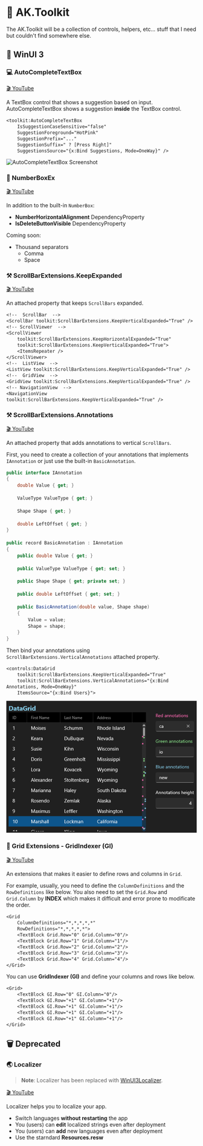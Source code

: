# 🧰 AK.Toolkit

The AK.Toolkit will be a collection of controls, helpers, etc... stuff that I need but couldn't find somewhere else.

## 🔵 WinUI 3

### 💻 AutoCompleteTextBox

[🎬 YouTube](https://youtu.be/G17jbGSXLnk)

A TextBox control that shows a suggestion based on input.
AutoCompleteTextBox shows a suggestion **inside** the TextBox control.

```xaml
<toolkit:AutoCompleteTextBox
    IsSuggestionCaseSensitive="false"
    SuggestionForeground="HotPink"
    SuggestionPrefix="..."
    SuggestionSuffix=" ? [Press Right]"
    SuggestionsSource="{x:Bind Suggestions, Mode=OneWay}" />
```

![AutoCompleteTextBox Screenshot](Assets/auto-complete-textbox-sample-screenshot.png)

### 🔢 NumberBoxEx

[🎬 YouTube](https://youtu.be/ai-koyvgbWY)

In addition to the built-in `NumberBox`:

- **NumberHorizontalAlignment** DependencyProperty
- **IsDeleteButtonVisible** DependencyProperty

Coming soon:

- Thousand separators
  - Comma
  - Space

### ⚒️ ScrollBarExtensions.KeepExpanded

[🎬 YouTube](https://youtu.be/8m82fXl0LKk)

An attached property that keeps `ScrollBars` expanded.

```xaml
<!--  ScrollBar  -->
<ScrollBar toolkit:ScrollBarExtensions.KeepVerticalExpanded="True" />
<!-- ScrollViewer  -->
<ScrollViewer
    toolkit:ScrollBarExtensions.KeepHorizontalExpanded="True"
    toolkit:ScrollBarExtensions.KeepVerticalExpanded="True">
    <ItemsRepeater />
</ScrollViewer>
<!--  ListView  -->
<ListView toolkit:ScrollBarExtensions.KeepVerticalExpanded="True" />
<!--  GridView  -->
<GridView toolkit:ScrollBarExtensions.KeepVerticalExpanded="True" />
<!-- NavigationView  -->
<NavigationView toolkit:ScrollBarExtensions.KeepVerticalExpanded="True" />
```

### ⚒️ ScrollBarExtensions.Annotations

[🎬 YouTube](https://youtu.be/wa6_E_HpiMg)

An attached property that adds annotations to vertical `ScrollBars`.

First, you need to create a collection of your annotations that implements ``IAnnotation`` or just use the built-in ``BasicAnnotation``.

```csharp
public interface IAnnotation
{
    double Value { get; }

    ValueType ValueType { get; }

    Shape Shape { get; }

    double LeftOffset { get; }
}

public record BasicAnnotation : IAnnotation
{
    public double Value { get; }

    public ValueType ValueType { get; set; }

    public Shape Shape { get; private set; }

    public double LeftOffset { get; set; }

    public BasicAnnotation(double value, Shape shape)
    {
        Value = value;
        Shape = shape;
    }
}
```

Then bind your annotations using ``ScrollBarExtensions.VerticalAnnotations`` attached property.

```xaml
<controls:DataGrid
    toolkit:ScrollBarExtensions.KeepVerticalExpanded="True"
    toolkit:ScrollBarExtensions.VerticalAnnotations="{x:Bind Annotations, Mode=OneWay}"
    ItemsSource="{x:Bind Users}">
```

![ScrollBar Extensions Annotations Screenshot](Assets/scrollbar-extensions-annotations-screenshot.png)

### 🏁 Grid Extensions - GridIndexer (GI)

[🎬 YouTube](https://youtu.be/akqjnqsy-ME)

An extensions that makes it easier to define rows and columns in `Grid`.

For example, usually, you need to define the `ColumnDefinitions` and the `RowDefinitions` like below. You also need to set the `Grid.Row` and `Grid.Column` by **INDEX** which makes it difficult and error prone to modificate the order.

```xaml
<Grid
    ColumnDefinitions="*,*,*,*,*"
    RowDefinitions="*,*,*,*,*">
    <TextBlock Grid.Row="0" Grid.Column="0"/>
    <TextBlock Grid.Row="1" Grid.Column="1"/>
    <TextBlock Grid.Row="2" Grid.Column="2"/>
    <TextBlock Grid.Row="3" Grid.Column="3"/>
    <TextBlock Grid.Row="4" Grid.Column="4"/>
</Grid>

```

You can use **GridIndexer (GI)** and define your columns and rows like below.

```xaml
<Grid>
    <TextBlock GI.Row="0" GI.Column="0"/>
    <TextBlock GI.Row="+1" GI.Column="+1"/>
    <TextBlock GI.Row="+1" GI.Column="+1"/>
    <TextBlock GI.Row="+1" GI.Column="+1"/>
    <TextBlock GI.Row="+1" GI.Column="+1"/>
</Grid>
```

## 🗑️ Deprecated

### 🌏 Localizer

> **Note**: Localizer has been replaced with [WinUI3Localizer](https://github.com/AndrewKeepCoding/WinUI3Localizer).

[🎬 YouTube](https://youtu.be/6Y5saLQ9bcs)

Localizer helps you to localize your app.

- Switch languages **without restarting** the app
- You (users) can **edit** localized strings even after deployment
- You (users) can **add** new languages even after deployment
- Use the starndard **Resources.resw**
